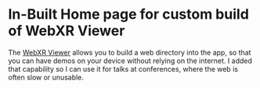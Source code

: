 #  In-Built Home page for custom build of WebXR Viewer

The [WebXR Viewer](https://github.com/mozilla-mobile/webxr-ios) allows you to build a web directory into the app, so that you can have demos on your device without relying on the internet.  I added that capability so I can use it for talks at conferences, where the web is often slow or unusable.
